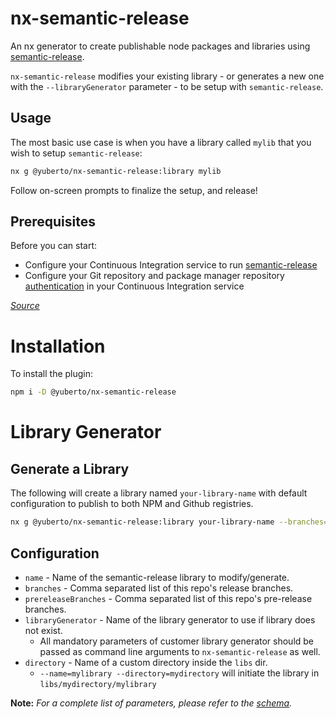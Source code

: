 # nx-semantic-release

An nx generator to create publishable node packages and libraries using [semantic-release](https://github.com/semantic-release/semantic-release).

`nx-semantic-release` modifies your existing library - or generates a new one with the `--libraryGenerator` parameter - to be setup with `semantic-release`.

## Usage

The most basic use case is when you have a library called `mylib` that you wish to setup `semantic-release`:

```sh
nx g @yuberto/nx-semantic-release:library mylib
```

Follow on-screen prompts to finalize the setup, and release!

## Prerequisites

Before you can start:

- Configure your Continuous Integration service to run [semantic-release](https://github.com/semantic-release/semantic-release/blob/master/docs/usage/ci-configuration.md#run-semantic-release-only-after-all-tests-succeeded)
- Configure your Git repository and package manager repository [authentication](https://github.com/semantic-release/semantic-release/blob/master/docs/usage/ci-configuration.md#authentication) in your Continuous Integration service

_[Source](https://github.com/semantic-release/semantic-release/blob/master/docs/usage/getting-started.md#getting-started)_

# Installation

To install the plugin:

```sh
npm i -D @yuberto/nx-semantic-release
```

# Library Generator

## Generate a Library

The following will create a library named `your-library-name` with default configuration to publish to both NPM and Github registries.

```sh
nx g @yuberto/nx-semantic-release:library your-library-name --branches=main
```

## Configuration

- `name` - Name of the semantic-release library to modify/generate.
- `branches` - Comma separated list of this repo's release branches.
- `prereleaseBranches` - Comma separated list of this repo's pre-release branches.
- `libraryGenerator` - Name of the library generator to use if library does not exist.
  - All mandatory parameters of customer library generator should be passed as command line arguments to `nx-semantic-release` as well.
- `directory` - Name of a custom directory inside the `libs` dir.
  - `--name=mylibrary --directory=mydirectory` will initiate the library in `libs/mydirectory/mylibrary`

**Note:** _For a complete list of parameters, please refer to the [schema](./src/generators/library/schema.json)._

<!-- # Workflow Generator

## Generate a workflow

The following will generate a Github workflow named `your-workflow-name` to publish your library on every push to branches `main` and `alpha`

```sh
nx g @yuberto/nx-semantic-release:workflow your-workflow-name --branch=main,alpha --ci=github
``` -->
